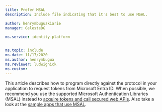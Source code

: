 ```yaml
---
title: Prefer MSAL
description: Include file indicating that it's best to use MSAL. 

author: henrymbuguakiarie
manager: CelesteDG

ms.service: identity-platform


ms.topic: include
ms.date: 11/17/2020
ms.author: henrymbugua
ms.reviewer: ludwignick
ms.custom: 
---
```


This article describes how to program directly against the protocol in your application to request tokens from Microsoft Entra ID.  When possible, we recommend you use the supported Microsoft Authentication Libraries (MSAL) instead to [acquire tokens and call secured web APIs](../authentication-flows-app-scenarios.md#scenarios-and-supported-authentication-flows).  Also take a look at the [sample apps that use MSAL](../sample-v2-code.md).
